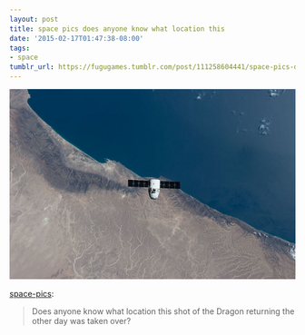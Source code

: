 ```yaml
---
layout: post
title: space pics does anyone know what location this
date: '2015-02-17T01:47:38-08:00'
tags:
- space
tumblr_url: https://fugugames.tumblr.com/post/111258604441/space-pics-does-anyone-know-what-location-this
---
```

 ![](/tumblr_files/tumblr_njnvqcU6ol1rcl722o1_640.png)  

[space-pics](http://space-pics.tumblr.com/post/111253107760/does-anyone-know-what-location-this-shot-of-the):

> Does anyone know what location this shot of the Dragon returning the other day was taken over?

